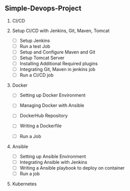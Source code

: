 Simple-Devops-Project
---

1. CI/CD 
2. Setup CI/CD with Jenkins, Git, Maven, Tomcat             
    - [ ] Setup Jenkins 
    - [ ] Run a test Job
    - [ ] Setup and Configure Maven and Git
    - [ ] Setup Tomcat Server
    - [ ]  Installing Additional Required plugins
    - [ ] Integrating Git, Maven in jenkins job
    - [ ] Run  a CI/CD job
3. Docker
    
      - [ ] Setting up Docker Environment
      - [ ] Managing Docker with Ansible
      - [ ] DockerHub Repository
      - [ ] Writing a Dockerfile
      - [ ] Run a Job

 
4. Ansible
      - [ ] Setting up Ansible Environment 
      - [ ] Integrating Ansible with Jenkins
      - [ ] Writing a Ansible playbook to deploy on container
      - [ ]  Run a job
5. Kubernetes


<!--stackedit_data:
eyJoaXN0b3J5IjpbNjM1NTI3MjMzLC0yMDYyMzU5OTU0XX0=
-->